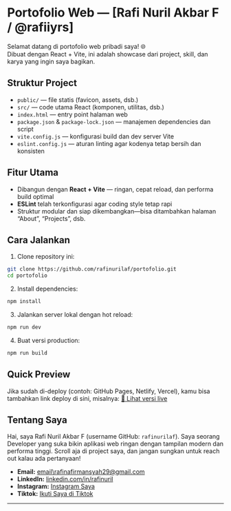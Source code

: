 # Portofolio Web — [Rafi Nuril Akbar F / @rafiiyrs]

Selamat datang di portofolio web pribadi saya! 🌐  
Dibuat dengan React + Vite, ini adalah showcase dari project, skill, dan karya yang ingin saya bagikan.

##  Struktur Project

- `public/` — file statis (favicon, assets, dsb.)  
- `src/` — code utama React (komponen, utilitas, dsb.)  
- `index.html` — entry point halaman web  
- `package.json` & `package-lock.json` — manajemen dependencies dan script  
- `vite.config.js` — konfigurasi build dan dev server Vite  
- `eslint.config.js` — aturan linting agar kodenya tetap bersih dan konsisten  

##  Fitur Utama

- Dibangun dengan **React + Vite** — ringan, cepat reload, dan performa build optimal  
- **ESLint** telah terkonfigurasi agar coding style tetap rapi  
- Struktur modular dan siap dikembangkan—bisa ditambahkan halaman “About”, “Projects”, dsb.

##  Cara Jalankan

1. Clone repository ini:
```bash
git clone https://github.com/rafinurilaf/portofolio.git
cd portofolio
````

2. Install dependencies:
```bash
npm install
````

3. Jalankan server lokal dengan hot reload:
```bash
npm run dev
````

4. Buat versi production:
```bash
npm run build
````

## &#x20;Quick Preview

Jika sudah di-deploy (contoh: GitHub Pages, Netlify, Vercel), kamu bisa tambahkan link deploy di sini, misalnya:
[🔗 Lihat versi live](https://rafinurilaf.github.io/portofolio/)

## Tentang Saya

Hai, saya Rafi Nuril Akbar F (username GitHub: `rafinurilaf`).
Saya seorang Developer yang suka bikin aplikasi web ringan dengan tampilan modern dan performa tinggi. Scroll aja di project saya, dan jangan sungkan untuk reach out kalau ada pertanyaan!

* **Email:** [email\rafinafirmansyah29@gmail.com](mailto:email_rafinafirmansyah29@gmail.com)
* **LinkedIn:** [linkedin.com/in/rafinuril](https://www.linkedin.com/in/rafinuril/)
* **Instagram:** [Instagram Saya](https://www.instagram.com/rfinril/)
* **Tiktok:** [Ikuti Saya di Tiktok](https://www.tiktok.com/@rafiiyrs)

---


[1]: https://github.com/rafinurilaf/portofolio "GitHub - rafinurilaf/portofolio"
